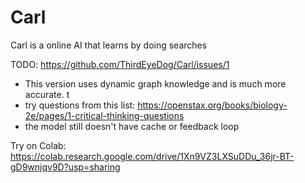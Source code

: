 # Carl
Carl is a online AI that learns by doing searches 


TODO: https://github.com/ThirdEyeDog/Carl/issues/1

 - This version uses dynamic graph knowledge and is much more accurate. t
 - try questions from this list: https://openstax.org/books/biology-2e/pages/1-critical-thinking-questions
 - the model still doesn't have cache or feedback loop


Try on Colab: 
https://colab.research.google.com/drive/1Xn9VZ3LXSuDDu_36jr-BT-gD9wnjqv9D?usp=sharing
